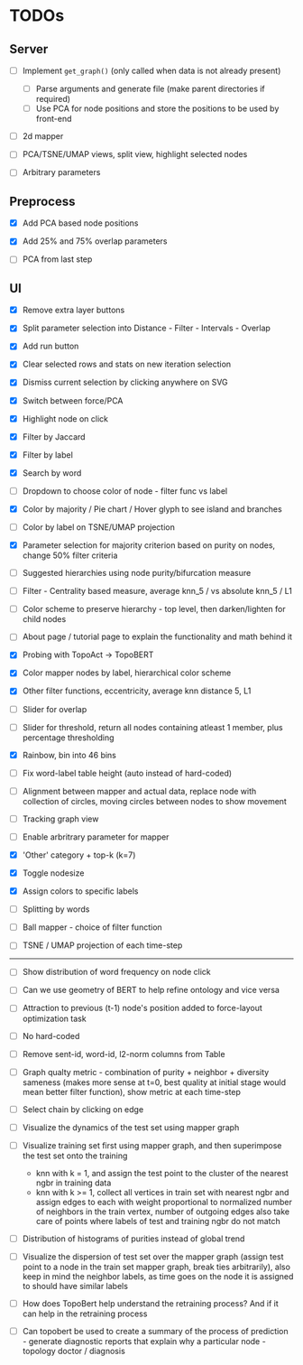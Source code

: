 # TODOs

## Server
- [ ] Implement `get_graph()` (only called when data is not already present)
    * [ ] Parse arguments and generate file (make parent directories if required)
    * [ ] Use PCA for node positions and store the positions to be used by front-end
- [ ] 2d mapper
- [ ] PCA/TSNE/UMAP views, split view, highlight selected nodes
- [ ] Arbitrary parameters


## Preprocess
- [x] Add PCA based node positions
- [x] Add 25% and 75% overlap parameters
- [ ] PCA from last step

    
## UI
- [x] Remove extra layer buttons
- [x] Split parameter selection into Distance - Filter - Intervals - Overlap
- [x] Add run button
- [x] Clear selected rows and stats on new iteration selection
- [x] Dismiss current selection by clicking anywhere on SVG
- [x] Switch between force/PCA
- [x] Highlight node on click
- [x] Filter by Jaccard
- [x] Filter by label
- [x] Search by word
- [ ] Dropdown to choose color of node - filter func  vs label
- [x] Color by majority / Pie chart / Hover glyph to see island and branches
- [ ] Color by label on TSNE/UMAP projection
- [x] Parameter selection for majority criterion based on purity on nodes, change 50% filter criteria
- [ ] Suggested hierarchies using node purity/bifurcation measure
- [ ] Filter - Centrality based measure, average knn_5 /  vs absolute knn_5 / L1 
- [ ] Color scheme to preserve hierarchy - top level, then darken/lighten for child nodes
- [ ] About page / tutorial page to explain the functionality and math behind it
- [x] Probing with TopoAct -> TopoBERT

- [x] Color mapper nodes by label, hierarchical color scheme
- [x] Other filter functions, eccentricity, average knn distance 5, L1

- [ ] Slider for overlap
- [ ] Slider for threshold, return all nodes containing atleast 1 member, plus percentage thresholding
- [x] Rainbow, bin into 46 bins
- [ ] Fix word-label table height (auto instead of hard-coded) 
- [ ] Alignment between mapper and actual data, replace node with collection of circles, 
  moving circles between nodes to show movement
- [ ] Tracking graph view
- [ ] Enable arbritrary parameter for mapper

- [x] 'Other' category + top-k (k=7) 
- [x] Toggle nodesize 
- [x] Assign colors to specific labels
- [ ] Splitting by words
- [ ] Ball mapper - choice of filter function
- [ ] TSNE / UMAP projection of each time-step

-------------------------
- [ ] Show distribution of word frequency on node click
- [ ] Can we use geometry of BERT to help refine ontology and vice versa
- [ ] Attraction to previous (t-1) node's position added to force-layout optimization task
- [ ] No hard-coded
- [ ] Remove sent-id, word-id, l2-norm columns from Table
- [ ] Graph qualty metric - combination of purity + neighbor + diversity 
  sameness (makes more sense at t=0, best quality at initial stage would mean 
  better filter function), show metric at each  time-step
- [ ] Select chain by clicking on edge


- [ ] Visualize the dynamics of the test set using mapper graph
- [ ] Visualize training set first using mapper graph, and then superimpose the test set onto the training
    - knn with k = 1, and assign the test point to the cluster of the nearest ngbr in training data
    - knn with k >= 1, collect all vertices in train set with nearest ngbr and assign edges to each with 
      weight proportional to normalized number of neighbors in the train vertex, number of outgoing edges
      also take care of points where labels of test and training ngbr do not match
- [ ] Distribution of histograms of purities instead of global trend
- [ ] Visualize the dispersion of test set over the mapper graph (assign test point to a node in 
  the train set mapper graph, break ties arbitrarily), also keep in mind the neighbor labels,
  as time goes on the node it is assigned to should have similar labels
- [ ] How does TopoBert help understand the retraining process? And if it can help in the retraining process
- [ ] Can topobert be used to create a summary of the process of prediction - generate diagnostic reports
    that explain why a particular node - topology doctor / diagnosis
  